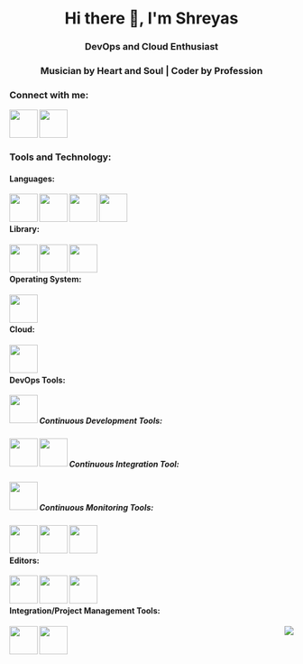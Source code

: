 

<!--
**SrivastavaShreyas/SrivastavaShreyas** is a ✨ _special_ ✨ repository because its `README.md` (this file) appears on your GitHub profile.

Here are some ideas to get you started:

- 🔭 I’m currently working on ...
- 🌱 I’m currently learning everything
- 👯 I’m looking to collaborate on ...
- 💬 Ask me about ...
- 📫 How to reach me: shreyassrivastava98@gmail.com
- 😄 Pronouns: ...
- ⚡ Fun fact: love to play guitar, chess, 

-->
<h1 align="center">Hi there 👋, I'm Shreyas</h1>
<h3 align="center"> DevOps and Cloud Enthusiast<h3>
<h3 align="center">Musician by Heart and Soul | Coder by Profession<h3>

<h3 align="left">Connect with me:</h3>
<p align="left">
<a href="https://www.linkedin.com/in/shreyas-srivastava-50a970166/"> <img align="left" width="50px" src="https://img.icons8.com/fluent/48/000000/linkedin.png" /> </a>
<a href = "mailto: shreyassrivastava98@gmail.com"> <img align="left" width="50px" src="https://img.icons8.com/color/48/000000/gmail.png" /> </a>
</p>
<br>
<br>
<br>
<h3 align="left">Tools and Technology:</h3>
<p align="left">
  
<h4 align="left">Languages:</h4>
<a href="https://www.geeksforgeeks.org/data-structures/"> <img align="left" width="50px" src="https://img.icons8.com/external-kiranshastry-lineal-color-kiranshastry/64/000000/external-coding-interface-kiranshastry-lineal-color-kiranshastry.png" /></a>
<a href="http://www.cplusplus.org/"> <img align="left" width="50px" src="https://img.icons8.com/color/48/000000/c-plus-plus-logo.png" /></a>
<a href="https://www.python.org/"> <img align="left" width="50px" src="https://img.icons8.com/color/48/000000/python.png" /></a>
<a href="https://www.mysql.com/"> <img align="left" width="50px" src="https://img.icons8.com/fluency/48/000000/mysql-logo.png" /></a>
<br><br>
  
<h4 align="left">Library:</h4>
<a href="https://flask.palletsprojects.com/en/2.0.x/"> <img align="left" width="50px" src="https://img.icons8.com/fluency/48/000000/flask.png" /></a>
<a href="https://aws.amazon.com/sdk-for-python/"> <img align="left" width="50px" src="https://i0.wp.com/python.gotrained.com/wp-content/uploads/2019/02/boto3.png?fit=300%2C300&ssl=1" /></a>
<a href="https://www.geeksforgeeks.org/the-c-standard-template-library-stl/"> <img align="left" width="50px" src="https://encrypted-tbn0.gstatic.com/images?q=tbn:ANd9GcSPRpATtO90Fi38ysWUXQJwTKa2_T9OEckuXQ&usqp=CAU" /></a>

<br><br>
<h4 align="left">Operating System:</h4>
<a href="https://www.linux.org/"> <img align="left" width="50px" src="https://img.icons8.com/color/48/000000/linux.png" /></a>
<br><br>
<h4 align="left">Cloud:</h4>
<a href="https://aws.amazon.com/"> <img align="left" width="50px" src="https://img.icons8.com/color/48/000000/amazon-web-services.png" /></a>
  
<br><br>
<h4 align="left">DevOps Tools:</h4>
<a href="https://www.atlassian.com/devops"> <img align="left" width="50px" src="https://marvel-b1-cdn.bc0a.com/f00000000236551/dt-cdn.net/wp-content/uploads/2021/07/13429_ILL_DevOpsLoop.png" /></a>
<br>
<h5 align="left">Continuous Development Tools:</h5>
<a href="https://github.com/SrivastavaShreyas/SrivastavaShreyas/"> <img align="left" width="50px" src="https://img.icons8.com/ios-glyphs/30/000000/github.png" /></a>
<a href="https://bitbucket.org/product"> <img align="left" width="50px" src="https://img.icons8.com/ios/50/000000/bitbucket.png" /></a>

<br>
<h5 align="left">Continuous Integration Tool:</h5>
<a href="https://www.jenkins.io/"> <img align="left" width="50px" src="https://img.icons8.com/color/48/000000/jenkins.png" /></a>
<br>
<h5 align="left">Continuous Monitoring Tools:</h5>
<a href="https://www.elastic.co/"> <img align="left" width="50px" src="https://img.icons8.com/color/48/000000/elasticsearch.png" /></a>
<a href="https://www.elastic.co/kibana/"> <img align="left" width="50px" src="https://img.icons8.com/color/48/000000/kibana.png" /></a>
<a href="https://www.elastic.co/logstash/"> <img align="left" width="50px" src="https://img.icons8.com/color/48/000000/logstash.png" /></a>

<br><br>
<h4 align="left">Editors:</h4>
<a href="https://visualstudio.microsoft.com/"> <img align="left" width="50px" src="https://img.icons8.com/color/48/000000/visual-studio-2019.png" /></a>
<a href="https://visualstudio.microsoft.com/"> <img align="left" width="50px" src="https://img.icons8.com/fluency/48/000000/visual-studio-code-2019.png" /></a>
<a href="https://www.sublimetext.com/"> <img align="left" width="50px" src="https://img.icons8.com/fluency/48/000000/sublime-text.png" /></a>

<br><br>
<h4 align="left">Integration/Project Management Tools:</h4>
<a href="https://www.atlassian.com/software/jira"> <img align="left" width="50px" src="https://img.icons8.com/color/48/000000/jira.png" /></a>
<a href="https://www.atlassian.com/software/confluence"> <img align="left" width="50px" src="https://img.icons8.com/fluency/48/000000/confluence.png" /></a>

<img align="right" src="https://eng64hrnquaxti9.m.pipedream.net">
<p align="left"> 
